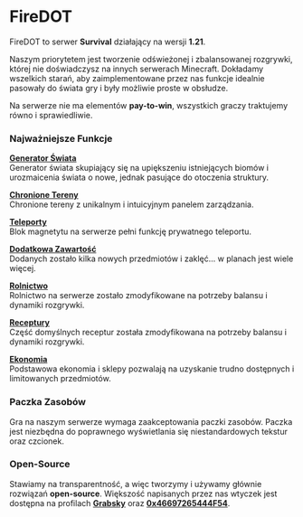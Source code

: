 # **FireDOT**
FireDOT to serwer **Survival** działający na wersji **1.21**.

Naszym priorytetem jest tworzenie odświeżonej i zbalansowanej rozgrywki, której nie doświadczysz na innych serwerach Minecraft. Dokładamy wszelkich starań, aby zaimplementowane przez nas funkcje idealnie pasowały do świata gry i były możliwie proste w obsłudze.

Na serwerze nie ma elementów **pay-to-win**, wszystkich graczy traktujemy równo i sprawiedliwie.

### Najważniejsze Funkcje

**[Generator Świata](/contents/generator)**  
Generator świata skupiający się na upiększeniu istniejących biomów i urozmaicenia świata o nowe, jednak pasujące do otoczenia struktury.

**[Chronione Tereny](/contents/tereny)**  
Chronione tereny z unikalnym i intuicyjnym panelem zarządzania.

**[Teleporty](/contents/teleporty)**  
Blok magnetytu na serwerze pełni funkcję prywatnego teleportu.

**[Dodatkowa Zawartość](/contents/zawartosc)**  
Dodanych zostało kilka nowych przedmiotów i zaklęć... w planach jest wiele więcej.

**[Rolnictwo](/contents/rolnictwo)**  
Rolnictwo na serwerze zostało zmodyfikowane na potrzeby balansu i dynamiki rozgrywki.

**[Receptury](/contents/crafting)**  
Część domyślnych receptur została zmodyfikowana na potrzeby balansu i dynamiki rozgrywki.

**[Ekonomia](/contents/ekonomia)**  
Podstawowa ekonomia i sklepy pozwalają na uzyskanie trudno dostępnych i limitowanych przedmiotów.

### Paczka Zasobów
Gra na naszym serwerze wymaga zaakceptowania paczki zasobów. Paczka jest niezbędna do poprawnego wyświetlania się niestandardowych tekstur oraz czcionek.

### Open-Source
Stawiamy na transparentność, a więc tworzymy i używamy głównie rozwiązań **open-source**. Większość napisanych przez nas wtyczek jest dostępna na profilach **[Grabsky](https://github.com/Grabsky)** oraz **[0x46697265444F54](https://github.com/0x46697265444F54)**.  

